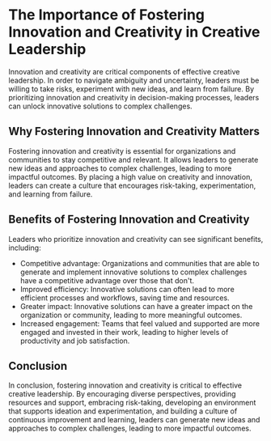 # The Importance of Fostering Innovation and Creativity in Creative Leadership

Innovation and creativity are critical components of effective creative leadership. In order to navigate ambiguity and uncertainty, leaders must be willing to take risks, experiment with new ideas, and learn from failure. By prioritizing innovation and creativity in decision-making processes, leaders can unlock innovative solutions to complex challenges.

Why Fostering Innovation and Creativity Matters
-----------------------------------------------

Fostering innovation and creativity is essential for organizations and communities to stay competitive and relevant. It allows leaders to generate new ideas and approaches to complex challenges, leading to more impactful outcomes. By placing a high value on creativity and innovation, leaders can create a culture that encourages risk-taking, experimentation, and learning from failure.

Benefits of Fostering Innovation and Creativity
-----------------------------------------------

Leaders who prioritize innovation and creativity can see significant benefits, including:

* Competitive advantage: Organizations and communities that are able to generate and implement innovative solutions to complex challenges have a competitive advantage over those that don't.
* Improved efficiency: Innovative solutions can often lead to more efficient processes and workflows, saving time and resources.
* Greater impact: Innovative solutions can have a greater impact on the organization or community, leading to more meaningful outcomes.
* Increased engagement: Teams that feel valued and supported are more engaged and invested in their work, leading to higher levels of productivity and job satisfaction.

Conclusion
----------

In conclusion, fostering innovation and creativity is critical to effective creative leadership. By encouraging diverse perspectives, providing resources and support, embracing risk-taking, developing an environment that supports ideation and experimentation, and building a culture of continuous improvement and learning, leaders can generate new ideas and approaches to complex challenges, leading to more impactful outcomes.

